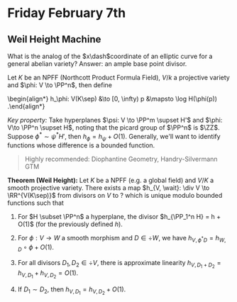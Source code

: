 # Friday February 7th

## Weil Height Machine

What is the analog of the $x\dash$coordinate of an elliptic curve for a general abelian variety?
Answer: an ample base point divisor.

Let $K$ be an NPFF (Northcott Product Formula Field), $V/k$ a projective variety and $\phi: V \to \PP^n$, then define

\begin{align*}
h_\phi: V(K\sep) &\to [0, \infty)
p &\mapsto \log H(\phi(p))
.\end{align*}

*Key property:*
Take hyperplanes $\psi: V \to \PP^m \supset H'$ and $\phi: V\to \PP^n \supset H$, noting that the picard group of $\PP^n$ is $\ZZ$.
Suppose $\phi^* \sim \psi^* H'$, then $h_\phi = h_\psi + O(1)$.
Generally, we'll want to identify functions whose difference is a bounded function.

> Highly recommended: Diophantine Geometry, Handry-Silvermann GTM

**Theorem (Weil Height):**
Let $K$ be a NPFF (e.g. a global field) and $V/K$ a smooth projective variety.
There exists a map $h_{V, \wait}: \div V \to \RR^{V(K\sep)}$ from divisors on $V$ to ? which is unique modulo bounded functions such that 

1. For $H \subset \PP^n$ a hyperplane, the divisor $h_{\PP_1^n H} = h + O(1)$ (for the previously defined $h$).

2. For $\phi: V\to W$ a smooth morphism and $D\in \div W$, we have $h_{V, \phi^* D} = h_{W, D}\circ \phi + O(1)$.

3. For all divisors $D_1, D_2 \in \div V$, there is approximate linearity $h_{V, D_1 + D_2} = h_{V, D_1} + h_{V, D_2} = O(1)$.

4. If $D_1 \sim D_2$, then $h_{V, D_1} = h_{V, D_2} + O(1)$.


